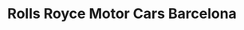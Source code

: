 ---
title: "Rolls Royce Motor Cars Barcelona"
url: /lhospitalet-de-llobregat/rolls-royce-motor-cars-barcelona/
shop: Autohaus
---